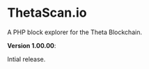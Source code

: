 # ThetaScan.io

A PHP block explorer for the Theta Blockchain.

**Version 1.00.00**:

Intial release.

